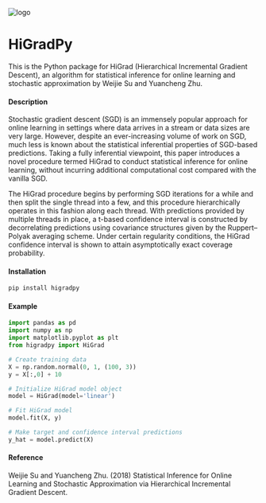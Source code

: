 ![logo](https://camo.githubusercontent.com/796826bb3b2df53e9e47da85833adc751f0a415b/68747470733a2f2f75706c6f61642e77696b696d656469612e6f72672f77696b6970656469612f636f6d6d6f6e732f372f37372f54726964656e745f6c6f676f2e737667)
# HiGradPy

This is the Python package for HiGrad (Hierarchical Incremental Gradient Descent), an algorithm for statistical inference for online learning and stochastic approximation by Weijie Su and Yuancheng Zhu. 

#### Description
Stochastic gradient descent (SGD) is an immensely popular approach for online learning in settings where data arrives in a stream or data sizes are very large. However, despite an ever-increasing volume of work on SGD, much less is known about the statistical inferential properties of SGD-based predictions. Taking a fully inferential viewpoint, this paper introduces a novel procedure termed HiGrad to conduct statistical inference for online learning, without incurring additional computational cost compared with the vanilla SGD.

The HiGrad procedure begins by performing SGD iterations for a while and then split the single thread into a few, and this procedure hierarchically operates in this fashion along each thread. With predictions provided by multiple threads in place, a t-based confidence interval is constructed by decorrelating predictions using covariance structures given by the Ruppert–Polyak averaging scheme. Under certain regularity conditions, the HiGrad confidence interval is shown to attain asymptotically exact coverage probability.

#### Installation
```python
pip install higradpy
```

#### Example
```python
import pandas as pd
import numpy as np
import matplotlib.pyplot as plt
from higradpy import HiGrad

# Create training data
X = np.random.normal(0, 1, (100, 3))
y = X[:,0] + 10

# Initialize HiGrad model object
model = HiGrad(model='linear')

# Fit HiGrad model
model.fit(X, y)

# Make target and confidence interval predictions
y_hat = model.predict(X)
```

#### Reference
Weijie Su and Yuancheng Zhu. (2018) Statistical Inference for Online Learning and Stochastic Approximation via Hierarchical Incremental Gradient Descent.
